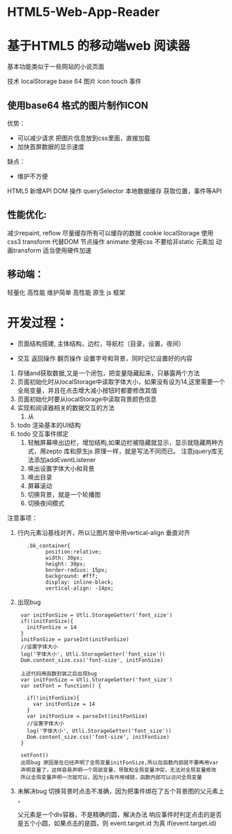 # HTML5-Web-App-Reader
# 基于HTML5 的移动端web 阅读器 #

基本功能类似于一些网站的小说页面  

技术 localStorage base 64 图片 icon  touch 事件

## 使用base64 格式的图片制作ICON ##
优势：

- 可以减少请求 把图片信息放到css里面，直接加载
- 加快首屏数据的显示速度

缺点：

- 维护不方便

HTML5 新增API
DOM 操作 querySelector
本地数据缓存
获取位置，事件等API

## 性能优化: ##
  减少repaint, reflow
  尽量缓存所有可以缓存的数据 cookie localStorage
  使用css3 transform 代替DOM 节点操作  animate.使用css
  不要给非static 元素加 动画transform
  适当使用硬件加速
## 移动端： ##
 轻量化 高性能 维护简单 高性能
原生 js 框架

# 开发过程： #


-  页面结构搭建, 主体结构，边栏，导航栏（目录，设置，夜间）

- 交互 返回操作 翻页操作 设置字号和背景，同时记忆设置好的内容


1. 存储and获取数据,又是一个闭包，把变量隐藏起来，只暴露两个方法
5. 页面初始化时从localStorage中读取字体大小，如果没有设为14,这里需要一个全局变量，并且在点击增大减小按钮时都要修改其值
6. 页面初始化时要从localStorage中读取背景颜色信息
2. 实现和阅读器相关的数据交互的方法
    1. 从
3. todo 渲染基本的UI结构
4. todo 交互事件绑定
	 1. 轻触屏幕唤出边栏，增加结构,如果边栏被隐藏就显示，显示就隐藏两种方式，用zepto 库和原生js 原理一样，就是写法不同而已。
   	注意jquery库无法添加addEventListener
	2. 唤出设置字体大小和背景
	3. 唤出目录
	4. 屏幕滚动
	5. 切换背景，就是一个轮播图
	6. 切换夜间模式

注意事项：

1. 行内元素沿基线对齐，所以让图片居中用vertical-align 垂直对齐

          .bk_container{
  				position:relative;
  				width: 30px;
  				height: 30px;
  				border-radius: 15px;
  				background: #fff;
  				display: inline-block;
  				vertical-align: -14px;
2. 出现bug

        var initFonSize = Utli.StorageGetter('font_size')
        if(!initFonSize){
          initFonSize = 14
        }
        initFonSize = parseInt(initFonSize)
        //设置字体大小
        log('字体大小', Utli.StorageGetter('font_size'))
        Dom.content_size.css('font-size', initFonSize)

        上述代码用函数封装之后出现bug
        var initFonSize = Utli.StorageGetter('font_size')
        var setFont = function() {

          if(!initFonSize){
            var initFonSize = 14
          }
          var initFonSize = parseInt(initFonSize)
          //设置字体大小
          log('字体大小', Utli.StorageGetter('font_size'))
          Dom.content_size.css('font-size', initFonSize)
        }

        setFont()      
        出现bug 原因是在已经声明了全局变量initFonSize,所以在函数内部就不要再用var
        声明变量了，这样容易声明一个局部变量，导致和全局变量冲突，无法对全局变量修改
        所以全局变量声明一次就可以，因为js有作用域链，函数内部可以访问全局变量

3. 未解决bug  切换背景时点击不准确，因为把事件绑在了五个背景图的父元素上 ，

    父元素是一个div容器，不是精确的圆，解决办法
    响应事件时判定点击的是否是五个小圆，如果点击的是圆，则 event.target.id 为真
    if(event.target.id)
